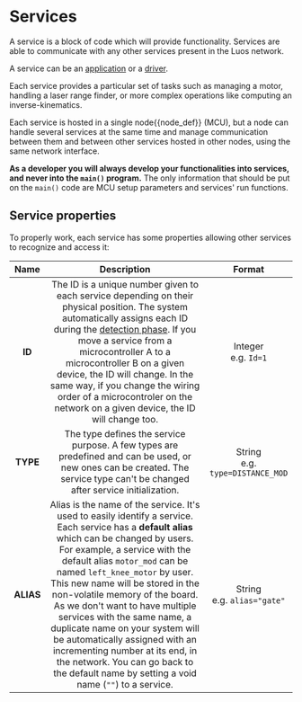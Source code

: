 # Services

A service is a block of code which will provide functionality. Services are able to communicate with any other services present in the Luos network.

A service can be an [application](./services/create-services.html#apps-guidelines) or a [driver](./services/create-services.html#drivers-guidelines).

Each service provides a particular set of tasks such as managing a motor, handling a laser range finder, or more complex operations like computing an inverse-kinematics.

Each service is hosted in a single <span className="cust_tooltip">node<span className="cust_tooltiptext">{{node_def}}</span></span> (MCU), but a node can handle several services at the same time and manage communication between them and between other services hosted in other nodes, using the same network interface.

**As a developer you will always develop your functionalities into services, and never into the `main()` program.** The only information that should be put on the `main()` code are MCU setup parameters and services' run functions.

## Service properties

To properly work, each service has some properties allowing other services to recognize and access it:

|   Name    |                                                                                                                                                                                                                                                                                         Description                                                                                                                                                                                                                                                                                         |                Format                |
| :-------: | :-----------------------------------------------------------------------------------------------------------------------------------------------------------------------------------------------------------------------------------------------------------------------------------------------------------------------------------------------------------------------------------------------------------------------------------------------------------------------------------------------------------------------------------------------------------------------------------------: | :----------------------------------: |
|  **ID**   |                                                                  The ID is a unique number given to each service depending on their physical position. The system automatically assigns each ID during the [detection phase](/overview/general-basics.html#service-detection). If you move a service from a microcontroller A to a microcontroller B on a given device, the ID will change. In the same way, if you change the wiring order of a microcontroler on the network on a given device, the ID will change too.                                                                   |       Integer<br />e.g. `Id=1`       |
| **TYPE**  |                                                                                                                                                                                                        The type defines the service purpose. A few types are predefined and can be used, or new ones can be created. The service type can't be changed after service initialization.                                                                                                                                                                                                        | String<br />e.g. `type=DISTANCE_MOD` |
| **ALIAS** | Alias is the name of the service. It's used to easily identify a service. Each service has a **default alias** which can be changed by users. For example, a service with the default alias `motor_mod` can be named `left_knee_motor` by user. This new name will be stored in the non-volatile memory of the board. As we don't want to have multiple services with the same name, a duplicate name on your system will be automatically assigned with an incrementing number at its end, in the network. You can go back to the default name by setting a void name (`""`) to a service. |   String<br />e.g. `alias="gate"`    |
